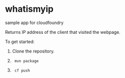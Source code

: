 whatismyip
=======================

sample app for cloudfoundry

Returns IP address of the client that visited the webpage.

To get started:

1. Clone the repository.

2. <code> mvn package </code>

3. <code> cf push </code>
